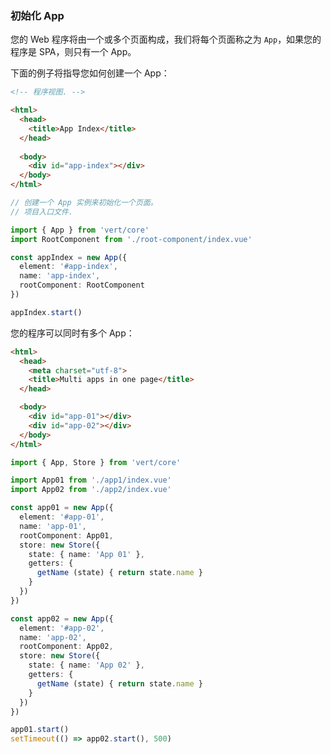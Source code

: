 <a id="initialize-app"></a>

### 初始化 App

您的 Web 程序将由一个或多个页面构成，我们将每个页面称之为 `App`，如果您的程序是 SPA，则只有一个 App。

下面的例子将指导您如何创建一个 App：

```html
<!-- 程序视图. -->

<html>
  <head>
    <title>App Index</title>
  </head>
  
  <body>
    <div id="app-index"></div>
  </body>
</html>
```

```typescript
// 创建一个 App 实例来初始化一个页面。
// 项目入口文件.

import { App } from 'vert/core'
import RootComponent from './root-component/index.vue'

const appIndex = new App({
  element: '#app-index',
  name: 'app-index',
  rootComponent: RootComponent
})

appIndex.start()
```

您的程序可以同时有多个 App：

```html
<html>
  <head>
    <meta charset="utf-8">
    <title>Multi apps in one page</title>
  </head>

  <body>
    <div id="app-01"></div>
    <div id="app-02"></div>
  </body>
</html>
```

```typescript
import { App, Store } from 'vert/core'

import App01 from './app1/index.vue'
import App02 from './app2/index.vue'

const app01 = new App({
  element: '#app-01',
  name: 'app-01',
  rootComponent: App01,
  store: new Store({
    state: { name: 'App 01' },
    getters: {
      getName (state) { return state.name }
    }
  })
})

const app02 = new App({
  element: '#app-02',
  name: 'app-02',
  rootComponent: App02,
  store: new Store({
    state: { name: 'App 02' },
    getters: {
      getName (state) { return state.name }
    }
  })
})

app01.start()
setTimeout(() => app02.start(), 500)
```
